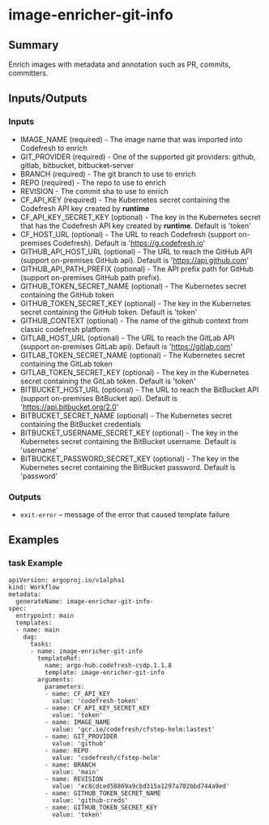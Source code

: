 # image-enricher-git-info

## Summary
Enrich images with metadata and annotation such as PR, commits, committers.

## Inputs/Outputs

### Inputs
* IMAGE_NAME (required) - The image name that was imported into Codefresh to enrich
* GIT_PROVIDER (required) - One of the supported git providers: github, gitlab, bitbucket, bitbucket-server
* BRANCH (required) - The git branch to use to enrich
* REPO (required) - The repo to use to enrich
* REVISION - The commit sha to use to enrich
* CF_API_KEY (required) - The Kubernetes secret containing the Codefresh API key created by **runtime**
* CF_API_KEY_SECRET_KEY (optional) - The key in the Kubernetes secret that has the Codefresh API key created by **runtime**. Default is 'token'
* CF_HOST_URL (optional) - The URL to reach Codefresh (support on-premises Codefresh). Default is 'https://g.codefresh.io'
* GITHUB_API_HOST_URL (optional) - The URL to reach the GitHub API (support on-premises GitHub api). Default is 'https://api.github.com'
* GITHUB_API_PATH_PREFIX (optional) - The API prefix path for GitHub (support on-premises GitHub path prefix).
* GITHUB_TOKEN_SECRET_NAME (optional) - The Kubernetes secret containing the GitHub token
* GITHUB_TOKEN_SECRET_KEY (optional) - The key in the Kubernetes secret containing the GitHub token. Default is 'token'
* GITHUB_CONTEXT (optional) - The name of the github context from classic codefresh platform
* GITLAB_HOST_URL (optional) - The URL to reach the GitLab API (support on-premises GitLab api). Default is 'https://gitlab.com'
* GITLAB_TOKEN_SECRET_NAME (optional) - The Kubernetes secret containing the GitLab token
* GITLAB_TOKEN_SECRET_KEY (optional) - The key in the Kubernetes secret containing the GitLab token. Default is 'token'
* BITBUCKET_HOST_URL (optional) - The URL to reach the BitBucket API (support on-premises BitBucket api). Default is 'https://api.bitbucket.org/2.0'
* BITBUCKET_SECRET_NAME (optional) - The Kubernetes secret containing the BitBucket credentials
* BITBUCKET_USERNAME_SECRET_KEY (optional) - The key in the Kubernetes secret containing the BitBucket username. Default is 'username'
* BITBUCKET_PASSWORD_SECRET_KEY (optional) - The key in the Kubernetes secret containing the BitBucket password. Default is 'password'

### Outputs
* `exit-error` – message of the error that caused template failure

## Examples

### task Example
```
apiVersion: argoproj.io/v1alpha1
kind: Workflow
metadata:
  generateName: image-enricher-git-info-
spec:
  entrypoint: main
  templates:
  - name: main
    dag:
      tasks:
      - name: image-enricher-git-info
        templateRef:
          name: argo-hub.codefresh-csdp.1.1.8
          template: image-enricher-git-info
        arguments:
          parameters:
          - name: CF_API_KEY
            value: 'codefresh-token'
          - name: CF_API_KEY_SECRET_KEY
            value: 'token'
          - name: IMAGE_NAME
            value: 'gcr.io/codefresh/cfstep-helm:lastest'
          - name: GIT_PROVIDER
            value: 'github'
          - name: REPO
            value: 'codefresh/cfstep-helm'
          - name: BRANCH
            value: 'main'
          - name: REVISION
            value: 'ec8cdced58869a9cbd315a1297a702bbd744a9ed'
          - name: GITHUB_TOKEN_SECRET_NAME
            value: 'github-creds'
          - name: GITHUB_TOKEN_SECRET_KEY
            value: 'token'
```
